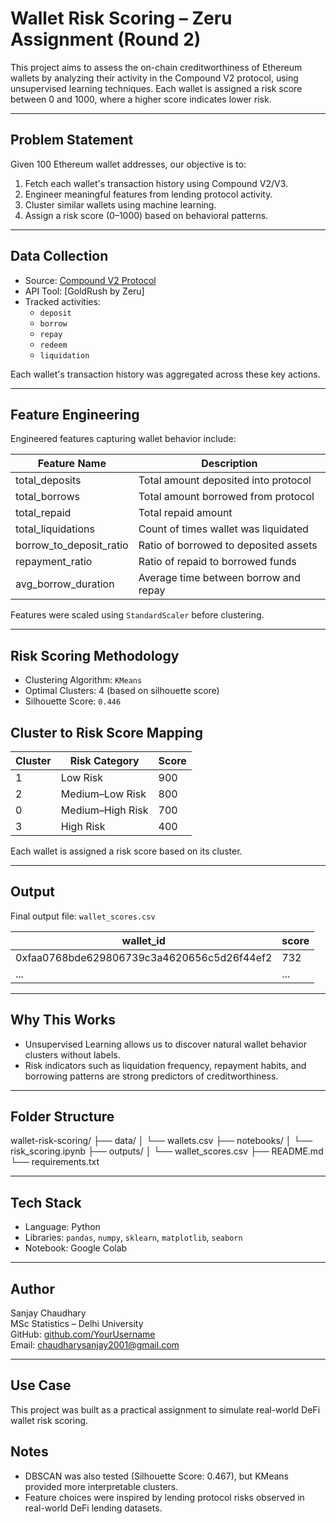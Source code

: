 #  Wallet Risk Scoring – Zeru Assignment (Round 2)

This project aims to assess the on-chain creditworthiness of Ethereum wallets by analyzing their activity in the Compound V2 protocol, using unsupervised learning techniques. Each wallet is assigned a risk score between 0 and 1000, where a higher score indicates lower risk.

---

##  Problem Statement

Given 100 Ethereum wallet addresses, our objective is to:

1. Fetch each wallet's transaction history using Compound V2/V3.
2. Engineer meaningful features from lending protocol activity.
3. Cluster similar wallets using machine learning.
4. Assign a risk score (0–1000) based on behavioral patterns.

---

##  Data Collection

- Source: [Compound V2 Protocol](https://compound.finance/)
- API Tool: [GoldRush by Zeru]
- Tracked activities:
  - `deposit`
  - `borrow`
  - `repay`
  - `redeem`
  - `liquidation`

Each wallet's transaction history was aggregated across these key actions.

---

##  Feature Engineering

Engineered features capturing wallet behavior include:

| Feature Name               | Description                                 |
|---------------------------|---------------------------------------------|
| total_deposits            | Total amount deposited into protocol        |
| total_borrows             | Total amount borrowed from protocol         |
| total_repaid              | Total repaid amount                         |
| total_liquidations        | Count of times wallet was liquidated        |
| borrow_to_deposit_ratio   | Ratio of borrowed to deposited assets       |
| repayment_ratio           | Ratio of repaid to borrowed funds           |
| avg_borrow_duration       | Average time between borrow and repay       |

Features were scaled using `StandardScaler` before clustering.

---

##  Risk Scoring Methodology

- Clustering Algorithm: `KMeans`
- Optimal Clusters: 4 (based on silhouette score)
- Silhouette Score: `0.446`

## Cluster to Risk Score Mapping

| Cluster | Risk Category     | Score |
|---------|-------------------|-------|
| 1       | Low Risk          | 900   |
| 2       | Medium–Low Risk   | 800   |
| 0       | Medium–High Risk  | 700   |
| 3       | High Risk         | 400   |

Each wallet is assigned a risk score based on its cluster.

---

##  Output

Final output file: `wallet_scores.csv`

| wallet_id                                 | score |
|-------------------------------------------|-------|
| 0xfaa0768bde629806739c3a4620656c5d26f44ef2| 732   |
| ...                                       | ...   |

---

##  Why This Works

- Unsupervised Learning allows us to discover natural wallet behavior clusters without labels.
- Risk indicators such as liquidation frequency, repayment habits, and borrowing patterns are strong predictors of creditworthiness.

---

##  Folder Structure

wallet-risk-scoring/
├── data/
│ └── wallets.csv
├── notebooks/
│ └── risk_scoring.ipynb
├── outputs/
│ └── wallet_scores.csv
├── README.md
└── requirements.txt

---

##  Tech Stack

- Language: Python
- Libraries: `pandas`, `numpy`, `sklearn`, `matplotlib`, `seaborn`
- Notebook: Google Colab

---

## Author

Sanjay Chaudhary  
MSc Statistics – Delhi University  
GitHub: [github.com/YourUsername](https://github.com/sanjaystats7057)  
Email: chaudharysanjay2001@gmail.com

---
##  Use Case

This project was built as a practical assignment to simulate real-world DeFi wallet risk scoring.


##  Notes

- DBSCAN was also tested (Silhouette Score: 0.467), but KMeans provided more interpretable clusters.
- Feature choices were inspired by lending protocol risks observed in real-world DeFi lending datasets.



















